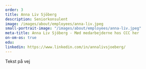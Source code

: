 ```yaml
---
order: 3
title: Anna Liv Sjöberg
description: Seniorkonsulent
image: /images/about/employees/anna-liv.jpeg
small-portrait-image: "/images/about/employees/anna-liv.jpeg"
meta-title: Anna Liv Sjöberg - Mød medarbejderne hos CCC her
on-om-os: true
edu:
linkedin: https://www.linkedin.com/in/annalivsjoeberg/
---
```


Tekst på vej